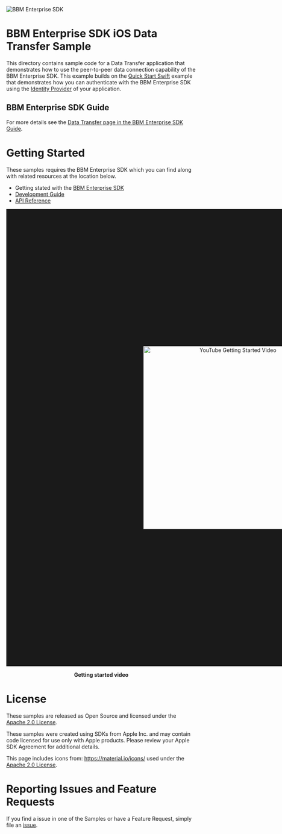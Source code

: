 ![BBM Enterprise SDK](https://developer.blackberry.com/files/bbm-enterprise/documents/guide/resources/images/bnr-bbm-enterprise-sdk-title.png)

# BBM Enterprise SDK iOS Data Transfer Sample

This directory contains sample code for a Data Transfer application 
that demonstrates how to use the peer-to-peer data connection capability of
the BBM Enterprise SDK. This example builds on the [Quick Start Swift](../QuickStartSwift/README.md) example that
demonstrates how you can authenticate with the 
BBM Enterprise SDK using the [Identity Provider](https://developer.blackberry.com/files/bbm-enterprise/documents/guide/html/identityManagement.html) 
of your application.

## BBM Enterprise SDK Guide 
For more details see the 
[Data Transfer page in the BBM Enterprise SDK Guide](https://developer.blackberry.com/files/bbm-enterprise/documents/guide/html/examples/ios/DataTransfer/README.html).

# Getting Started

These samples requires the BBM Enterprise SDK which you can find along with related resources at the location below.
    
* Getting stated with the [BBM Enterprise SDK](https://developers.blackberry.com/us/en/products/blackberry-bbm-enterprise-sdk.html)
* [Development Guide](https://developer.blackberry.com/files/bbm-enterprise/documents/guide/html/index.html)
* [API Reference](https://developer.blackberry.com/files/bbm-enterprise/documents/guide/reference/ios/index.html)

<p align="center">
    <a href="http://www.youtube.com/watch?feature=player_embedded&v=9A5fbfFTEo0"
      target="_blank"><img src="../images/bbme-sdk-ios-getting-started.jpg" 
      alt="YouTube Getting Started Video" width="486" height="" border="364"/></a>
</p>
<p align="center">
 <b>Getting started video</b>
</p>

# License

These samples are released as Open Source and licensed under the
[Apache 2.0 License](http://www.apache.org/licenses/LICENSE-2.0.html). 

These samples were created using SDKs from Apple Inc. and may contain code
licensed for use only with Apple products. Please review your Apple SDK
Agreement for additional details.

This page includes icons from: https://material.io/icons/ used under the [Apache 2.0 License](http://www.apache.org/licenses/LICENSE-2.0.html).

# Reporting Issues and Feature Requests

If you find a issue in one of the Samples or have a Feature Request, simply file an [issue](https://github.com/blackberry/bbme-sdk-ios-samples/issues).

